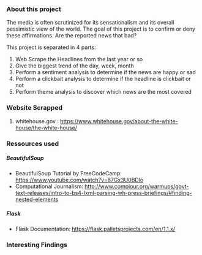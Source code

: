 ### About this project
The media is often scrutinized for its sensationalism and its overall
pessimistic view of the world. The goal of this project is to confirm or deny
these affirmations. Are the reported news that bad?

This project is separated in 4 parts:
1. Web Scrape the Headlines from the last year or so
2. Give the biggest trend of the day, week, month
3. Perform a sentiment analysis to determine if the news are happy or sad
4. Perform a clickbait analysis to determine if the headline is clickbait or
   not
5. Perform theme analysis to discover which news are the most covered

### Website Scrapped
1. whitehouse.gov : https://www.whitehouse.gov/about-the-white-house/the-white-house/

### Ressources used

##### BeautifulSoup
- BeautifulSoup Tutorial by FreeCodeCamp: https://www.youtube.com/watch?v=87Gx3U0BDlo
- Computational Journalism: http://www.compjour.org/warmups/govt-text-releases/intro-to-bs4-lxml-parsing-wh-press-briefings/#finding-nested-elements 

##### Flask
- Flask Documentation: https://flask.palletsprojects.com/en/1.1.x/

### Interesting Findings
